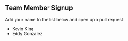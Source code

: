 Team Member Signup
------------------
Add your name to the list below and open up a pull request
- Kevin King
- Eddy Gonzalez
